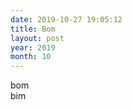 ```yaml
---
date: 2019-10-27 19:05:12
title: Bom
layout: post
year: 2019
month: 10
---
```

bom<br/>
bim<br/>
<!--more-->
